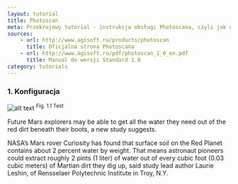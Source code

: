 ```yaml
---
layout: tutorial
title: Photoscan
meta: Przekrojowy tutorial - instrukcja obsługi Photoscana, czyli jak używać Photoscana tak aby osiągnąć najlepsze rezultaty dla naszych potrzeb. Tutorial W trakcie budowy.
sources:
    - url: http://www.agisoft.ru/products/photoscan
      title: Oficjalna strona Photoscana
    - url: http://www.agisoft.ru/pdf/photoscan_1_0_en.pdf
      title: Manual do wersji Standard 1.0
category: tutorials
---
```


### 1. Konfiguracja

![alt text](http://7hny.github.io/zobten-workflow/img/tutorials/photoscan/test.png "Logo Title Text 1")
<sup>Fig. 1.1 Test</sup>

Future Mars explorers may be able to get all the water they need out of the red dirt beneath their boots, a new study suggests.

NASA’s Mars rover Curiosity has found that surface soil on the Red Planet contains about 2 percent water by weight. That means astronaut pioneers could extract roughly 2 pints (1 liter) of water out of every cubic foot (0.03 cubic meters) of Martian dirt they dig up, said study lead author Laurie Leshin, of Rensselaer Polytechnic Institute in Troy, N.Y.
